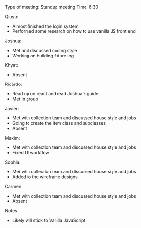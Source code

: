 Type of meeting: Standup meeting
Time: 6:30

Qiuyu:
- Almost finished the login system
- Performed some research on how to use vanilla JS front end

Joshua:
- Met and discussed coding style
- Working on building future log

Khyat:
- Absent

Ricardo:
- Read up on react and read Joshua's guide
- Met in group

Javier:
- Met with collection team and discussed house style and jobs
- Going to create the item class and subclasses
- Absent

Maxim:
- Met with collection team and discussed house style and jobs
- Fixed UI workflow

Sophia:
- Met with collection team and discussed house style and jobs
- Added to the wireframe designs

Carmen
- Met with collection team and discussed house style and jobs
- Absent

Notes
- Likely will stick to Vanilla JavaScript

